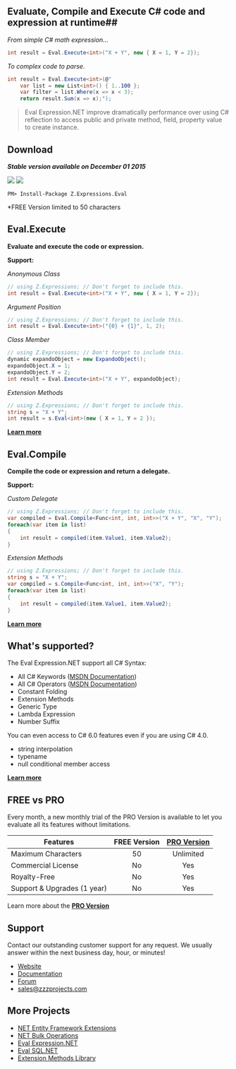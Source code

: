 ## Evaluate, Compile and Execute C# code and expression at runtime##

*From simple C# math expression...*
```csharp
int result = Eval.Execute<int>("X + Y", new { X = 1, Y = 2});
```
*To complex code to parse.*
```csharp
int result = Eval.Execute<int>(@"
	var list = new List<int>() { 1..100 };
	var filter = list.Where(x => x < 3);
	return result.Sum(x => x);");
```

> Eval Expression.NET improve dramatically performance over using C# reflection to access public and private method, field, property value to create instance.

## Download
**_Stable version available on December 01 2015_**

<a href="https://www.nuget.org/packages/Z.Expressions.Eval/" target="_blank" alt="download nuget"><img src="https://img.shields.io/nuget/v/Z.Expressions.Eval.svg?style=flat-square" /></a>
<a href="https://www.nuget.org/packages/Z.Expressions.Eval/" target="_blank" alt="download nuget"><img src="https://img.shields.io/nuget/dt/Z.Expressions.Eval.svg?style=flat-square" /></a>

```
PM> Install-Package Z.Expressions.Eval
```
*FREE Version limited to 50 characters

## Eval.Execute
**Evaluate and execute the code or expression.**

**Support:**

_Anonymous Class_

```csharp
// using Z.Expressions; // Don't forget to include this.
int result = Eval.Execute<int>("X + Y", new { X = 1, Y = 2});
```

_Argument Position_

```csharp
// using Z.Expressions; // Don't forget to include this.
int result = Eval.Execute<int>("{0} + {1}", 1, 2);
```

_Class Member_

```csharp
// using Z.Expressions; // Don't forget to include this.
dynamic expandoObject = new ExpandoObject();
expandoObject.X = 1;
expandoObject.Y = 2;
int result = Eval.Execute<int>("X + Y", expandoObject);
```

_Extension Methods_

```csharp
// using Z.Expressions; // Don't forget to include this.
string s = "X + Y";
int result = s.Eval<int>(new { X = 1, Y = 2 });
```
**[Learn more](https://github.com/zzzprojects/Eval-Expression.NET/wiki/Eval-Execute)**

## Eval.Compile
**Compile the code or expression and return a delegate.**

**Support:**

*Custom Delegate*
```csharp
// using Z.Expressions; // Don't forget to include this.
var compiled = Eval.Compile<Func<int, int, int>>("X + Y", "X", "Y");
foreach(var item in list)
{
	int result = compiled(item.Value1, item.Value2);
}
```

*Extension Methods*
```csharp
// using Z.Expressions; // Don't forget to include this.
string s = "X + Y";
var compiled = s.Compile<Func<int, int, int>>("X", "Y");
foreach(var item in list)
{
	int result = compiled(item.Value1, item.Value2);
}
```
**[Learn more](https://github.com/zzzprojects/Eval-Expression.NET/wiki/Eval-Compile)**

## What's supported?
The Eval Expression.NET support all C# Syntax:
- All C# Keywords ([MSDN Documentation](https://msdn.microsoft.com/en-us/library/x53a06bb.aspx))
- All C# Operators ([MSDN Documentation](https://msdn.microsoft.com/en-CA/library/6a71f45d.aspx))
- Constant Folding
- Extension Methods
- Generic Type
- Lambda Expression
- Number Suffix

You can even access to C# 6.0 features even if you are using C# 4.0.
- string interpolation
- typename
- null conditional member access

**[Learn more](https://github.com/zzzprojects/Eval-Expression.NET/wiki/Syntax-Supported)**

## FREE vs PRO
Every month, a new monthly trial of the PRO Version is available to let you evaluate all its features without limitations.

Features | FREE Version | [PRO Version](http://eval-expression.net/#pro)
------------ | :-------------: | :-------------:
Maximum Characters | 50 | Unlimited
Commercial License | No | Yes
Royalty-Free | No | Yes
Support & Upgrades (1 year) | No | Yes
Learn more about the **[PRO Version](http://eval-expression.net/#pro)**

## Support
Contact our outstanding customer support for any request. We usually answer within the next business day, hour, or minutes!

- [Website](http://eval-expression.net/)
- [Documentation](https://github.com/zzzprojects/Eval-Expression.NET/wiki)
- [Forum](https://zzzprojects.uservoice.com/forums/327759-eval-expression-net)
- sales@zzzprojects.com

## More Projects
  - [NET Entity Framework Extensions](http://www.zzzprojects.com/products/dotnet-development/entity-framework-extensions/)
  - [NET Bulk Operations](http://www.zzzprojects.com/products/dotnet-development/bulk-operations/)
  - [Eval Expression.NET](https://github.com/zzzprojects/Eval-Expression.NET)
  - [Eval SQL.NET](https://github.com/zzzprojects/Eval-SQL.NET)
  - [Extension Methods Library](https://github.com/zzzprojects/Z.ExtensionMethods/)


